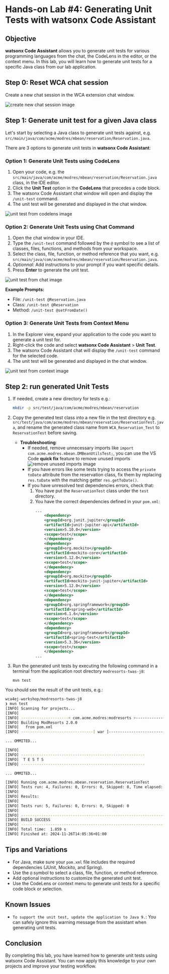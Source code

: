 # **Hands-on Lab #4: Generating Unit Tests with watsonx Code Assistant**

## **Objective**

**watsonx Code Assistant** allows you to generate unit tests for various programming languages from the chat, the CodeLens in the editor, or the context menu. In this lab, you will learn how to generate unit tests for a specific Java class from our lab application.

## **Step 0: Reset WCA chat session**

Create a new chat session in the WCA extension chat window.

![create new chat session image](../images/VSC_create_new_session.png)

## **Step 1: Generate unit test for a given Java class**

Let's start by selecting a Java class to generate unit tests against, e.g. `src/main/java/com/acme/modres/mbean/reservation/Reservation.java`.

There are 3 options to generate unit tests in **watsonx Code Assistant**:

### **Option 1: Generate Unit Tests using CodeLens**

1.  Open your code, e.g. the `src/main/java/com/acme/modres/mbean/reservation/Reservation.java` class, in the IDE editor.
2.  Click the **Unit Test** option in the **CodeLens** that precedes a code block.
3.  The watsonx Code Assistant chat window will open and display the `/unit-test` command.
4.  The unit test will be generated and displayed in the chat window.

![unit test from codelens image](../images/VSC_test_codelens.png)

### **Option 2: Generate Unit Tests using Chat Command**

1.  Open the chat window in your IDE.
2.  Type the `/unit-test` command followed by the `@` symbol to see a list of classes, files, functions, and methods from your workspace.
3.  Select the class, file, function, or method reference that you want, e.g. `src/main/java/com/acme/modres/mbean/reservation/Reservation.java`.
4.  *Optionnal*: Add instructions to your prompt if you want specific details.
5.  Press **Enter** to generate the unit test.

![unit test from chat image](../images/VSC_test_chat.png)

**Example Prompts:**

*   File: `/unit-test @Reservation.java`
*   Class: `/unit-test @Reservation`
*   Method: `/unit-test @setFromDate()`

### **Option 3: Generate Unit Tests from Context Menu**

1.  In the Explorer view, expand your application to the code you want to generate a unit test for.
2.  Right-click the code and select **watsonx Code Assistant** > **Unit Test**.
3.  The watsonx Code Assistant chat will display the `/unit-test` command for the selected code.
4.  The unit test will be generated and displayed in the chat window.

![unit test from context image](../images/VSC_test_context.png)

## **Step 2: run generated Unit Tests**

1. If needed, create a new directory for tests e.g.:
    ```sh
    mkdir -p src/test/java/com/acme/modres/mbean/reservation
    ```
2. Copy the generated test class into a new file in the test directory e.g. `src/test/java/com/acme/modres/mbean/reservation/ReservationTest.java`, and rename the generated class name from `WCA_Reservation_Test` to `ReservationTest` before saving.
   - **Troubleshooting**:
      - If needed, remove unnecessary imports like `import com.acme.modres.mbean.DMBeanUtilsTest;`, you can use the VS Code **quick fix** feature to remove unused imports
        ![remove unused imports image](../images/VSC_remove_unused_imports.png)
       - If you have errors like some tests trying to access the `private toDate` attribute from the reservation class, fix them by replacing `res.toDate` with the matching getter `res.getToDate()`.
       - If you have unresolved test dependencies errors, check that:
          1. You have put the `ReservationTest` class under the `test` directory.
          2. You have the correct dependencies defined in your `pom.xml`:
                ```xml
                ...
                    <dependency>
                    <groupId>org.junit.jupiter</groupId>
                    <artifactId>junit-jupiter-api</artifactId>
                    <version>5.10.0</version>
                    <scope>test</scope>
                    </dependency>
                    <dependency>
                    <groupId>org.mockito</groupId>
                    <artifactId>mockito-core</artifactId>
                    <version>5.12.0</version>
                    <scope>test</scope>
                    </dependency>
                    <dependency>
                    <groupId>org.mockito</groupId>
                    <artifactId>mockito-junit-jupiter</artifactId>
                    <version>5.12.0</version>
                    <scope>test</scope>
                    </dependency>
                    <dependency>
                    <groupId>org.springframework</groupId>
                    <artifactId>spring-web</artifactId>
                    <version>6.1.6</version>
                    <scope>test</scope>
                    </dependency>
                    <dependency>
                    <groupId>org.springframework</groupId>
                    <artifactId>spring-test</artifactId>
                    <version>5.3.36</version>
                    <scope>test</scope>
                    </dependency>
                ...
                ```
3. Run the generated unit tests by executing the following command in a terminal from the application root directory `modresorts-twas-j8`:

    ```
    mvn test
    ```

You should see the result of the unit tests, e.g.:

```sh
wca4ej-workshop/modresorts-twas-j8
❯ mvn test
[INFO] Scanning for projects...
[INFO] 
[INFO] ---------------------< com.acme.modres:modresorts >---------------------
[INFO] Building ModResorts 2.0.0
[INFO]   from pom.xml
[INFO] --------------------------------[ war ]---------------------------------

... OMMITED...

[INFO] 
[INFO] -------------------------------------------------------
[INFO]  T E S T S
[INFO] -------------------------------------------------------

... OMMITED...

[INFO] Running com.acme.modres.mbean.reservation.ReservationTest
[INFO] Tests run: 4, Failures: 0, Errors: 0, Skipped: 0, Time elapsed: 0.005 s -- in com.acme.modres.mbean.reservation.ReservationTest
[INFO] 
[INFO] Results:
[INFO] 
[INFO] Tests run: 5, Failures: 0, Errors: 0, Skipped: 0
[INFO] 
[INFO] ------------------------------------------------------------------------
[INFO] BUILD SUCCESS
[INFO] ------------------------------------------------------------------------
[INFO] Total time:  1.859 s
[INFO] Finished at: 2024-11-26T14:05:36+01:00
```

## **Tips and Variations**

*   For Java, make sure your `pom.xml` file includes the required dependencies (JUnit, Mockito, and Spring).
*   Use the `@` symbol to select a class, file, function, or method reference.
*   Add optional instructions to customize the generated unit test.
*   Use the CodeLens or context menu to generate unit tests for a specific code block or selection.

## **Known Issues**

- `To support the unit test, update the application to Java 9.`: You can safely ignore this warning message from the assistant when generating unit tests.

## **Conclusion**

By completing this lab, you have learned how to generate unit tests using watsonx Code Assistant. You can now apply this knowledge to your own projects and improve your testing workflow.
